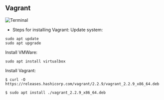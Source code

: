 ## Vagrant

 <img src="" alt="Terminal">


- Steps for installing Vagrant:
Update system:
```
sudo apt update
sudo apt upgrade
```
Install VMWare:
```
sudo apt install virtualbox
```
Install Vagrant:
```
$ curl -O https://releases.hashicorp.com/vagrant/2.2.9/vagrant_2.2.9_x86_64.deb

$ sudo apt install ./vagrant_2.2.9_x86_64.deb
```
